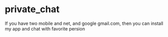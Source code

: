 # private_chat
If you have two mobile and net, and google gmail.com, then you can install my app and chat with favorite persion
